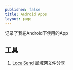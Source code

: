 ```yaml
---
published: false
title: Android Apps
layout: page
---
```


记录了我在Android下使用的App

## 工具

1. [LocalSend](https://localsend.org) 局域网文件分享

